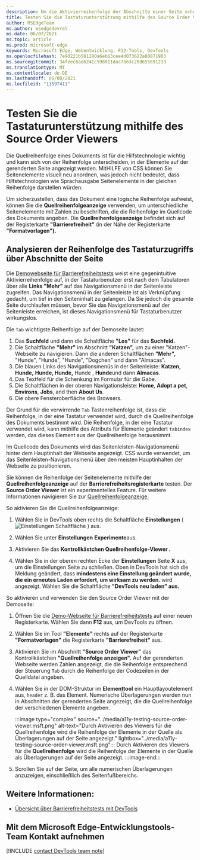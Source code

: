 ```yaml
---
description: Um die Aktivierreihenfolge der Abschnitte einer Seite schnell anzuzeigen, verwenden Sie die Quellreihenfolgeanzeige im Barrierefreiheitstool rechts neben der Registerkarte "Formatvorlagen".
title: Testen Sie die Tastaturunterstützung mithilfe des Source Order Viewers
author: MSEdgeTeam
ms.author: msedgedevrel
ms.date: 06/07/2021
ms.topic: article
ms.prod: microsoft-edge
keywords: Microsoft Edge, Webentwicklung, F12-Tools, DevTools
ms.openlocfilehash: 7e90221b581280a6eb63cee4d073622a80871903
ms.sourcegitcommit: 34feec6ae6241c598911dac7b63c28d655691233
ms.translationtype: MT
ms.contentlocale: de-DE
ms.lasthandoff: 06/08/2021
ms.locfileid: "11597411"
---
```

# <a name="test-keyboard-support-using-the-source-order-viewer"></a>Testen Sie die Tastaturunterstützung mithilfe des Source Order Viewers

Die Quellreihenfolge eines Dokuments ist für die Hilfstechnologie wichtig und kann sich von der Reihenfolge unterscheiden, in der Elemente auf der gerenderten Seite angezeigt werden.  MitHILFE von CSS können Sie Seitenelemente visuell neu anordnen, was jedoch nicht bedeutet, dass Hilfstechnologien wie Sprachausgabe Seitenelemente in der gleichen Reihenfolge darstellen würden.  

Um sicherzustellen, dass das Dokument eine logische Reihenfolge aufweist, können Sie die **Quellreihenfolgeanzeige** verwenden, um unterschiedliche Seitenelemente mit Zahlen zu beschriften, die die Reihenfolge im Quellcode des Dokuments angeben.  Die **Quellreihenfolgeanzeige** befindet sich auf der Registerkarte **"Barrierefreiheit"** (in der Nähe der Registerkarte **"Formatvorlagen").**


## <a name="analyzing-the-order-of-keyboard-access-through-sections-of-the-page"></a>Analysieren der Reihenfolge des Tastaturzugriffs über Abschnitte der Seite

Die [Demowebseite für Barrierefreiheitstests][DevToolsA11yErrorsDemopage] weist eine gegenintuitive Aktivierreihenfolge auf, in der Tastaturbenutzer erst nach dem Tabulatoren über alle **Links "Mehr"** auf das Navigationsmenü in der Seitenleiste zugreifen.  Das Navigationsmenü in der Seitenleiste ist als Verknüpfung gedacht, um tief in den Seiteninhalt zu gelangen.  Da Sie jedoch die gesamte Seite durchlaufen müssen, bevor Sie das Navigationsmenü auf der Seitenleiste erreichen, ist dieses Navigationsmenü für Tastaturbenutzer wirkungslos.

Die `Tab` wichtigste Reihenfolge auf der Demoseite lautet:
1. Das **Suchfeld** und dann die Schaltfläche **"Los"** für das **Suchfeld.**
1. Die Schaltfläche **"Mehr"** im Abschnitt **"Katzen",** um zu einer "Katzen"-Webseite zu navigieren.  Dann die anderen Schaltflächen **"Mehr",** "Hunde", "Hunde", "Hunde", "Dogchen" und dann "Almacas".
1. Die blauen Links des Navigationsmenüs in der Seitenleiste: **Katzen,** **Hunde,** **Hunde, Hunde,** Hunde , **Hunde**und dann **Almacas**.
1. Das Textfeld für die Schenkung im Formular für die Gabe.
1. Die Schaltflächen in der oberen Navigationsleiste: **Home**, **Adopt a pet**, **Environs**, **Jobs**, and then **About Us**.
1. Die obere Fensteroberfläche des Browsers.

Der Grund für die verwirrende `Tab` Tastenreihenfolge ist, dass die Reihenfolge, in der eine Tastatur verwendet wird, durch die Quellreihenfolge des Dokuments bestimmt wird.  Die Reihenfolge, in der eine Tastatur verwendet wird, kann mithilfe des Attributs für Elemente geändert `tabindex` werden, das dieses Element aus der Quellreihenfolge herausnimmt.

Im Quellcode des Dokuments wird das Seitenleisten-Navigationsmenü hinter dem Hauptinhalt der Webseite angezeigt.  CSS wurde verwendet, um das Seitenleisten-Navigationsmenü über den meisten Hauptinhalten der Webseite zu positionieren. 

Sie können die Reihenfolge der Seitenelemente mithilfe der **Quellreihenfolgeanzeige** auf der **Barrierefreiheitsregisterkarte** testen.  Der **Source Order Viewer** ist ein experimentelles Feature. Für weitere Informationen navigieren Sie zur [Quellreihenfolgeanzeige.](../experimental-features/index.md#source-order-viewer)


So aktivieren Sie die Quellreihenfolgeanzeige:

1.  Wählen Sie in DevTools oben rechts die Schaltfläche **Einstellungen** \( ![ Einstellungen Schaltfläche ](../media/settings-button-icon.msft.png) \) aus.  

1.  Wählen Sie unter **Einstellungen** **Experimente**aus.  

1.  Aktivieren Sie das **Kontrollkästchen Quellreihenfolge-Viewer .**

1.  Wählen Sie in der oberen rechten Ecke der **Einstellungen** Seite **X** aus, um die Einstellungen Seite zu schließen.  Oben in DevTools hat sich die Meldung geändert, dass **mindestens eine Einstellung geändert wurde, die ein erneutes Laden erfordert, um wirksam zu werden.** wird angezeigt.  Wählen Sie die Schaltfläche **"DevTools neu laden" aus.**



So aktivieren und verwenden Sie den Source Order Viewer mit der Demoseite:

1.  Öffnen Sie die [Demo-Webseite für Barrierefreiheitstests][DevToolsA11yErrorsDemopage] auf einer neuen Registerkarte.  Wählen Sie dann **F12** aus, um DevTools zu öffnen.

1.  Wählen Sie im Tool **"Elemente"** rechts auf der Registerkarte **"Formatvorlagen"** die Registerkarte **"Barrierefreiheit"** aus.

1.  Aktivieren Sie im Abschnitt **"Source Order Viewer"** das Kontrollkästchen **"Quellreihenfolge anzeigen".**  Auf der gerenderten Webseite werden Zahlen angezeigt, die die Reihenfolge entsprechend der Steuerung `Tab` durch die Reihenfolge der Codezeilen in der Quelldatei angeben.

1.  Wählen Sie in der DOM-Struktur im **Elementtool** ein Hauptlayoutelement aus, `header` z. B. das Element.  Numerische Überlagerungen werden nun in Abschnitten der gerenderten Seite angezeigt, die die Quellreihenfolge der verschiedenen Elemente angeben. 

    :::image type="complex" source="../media/a11y-testing-source-order-viewer.msft.png" alt-text="Durch Aktivieren des Viewers für die Quellreihenfolge wird die Reihenfolge der Elemente in der Quelle als Überlagerungen auf der Seite angezeigt." lightbox="../media/a11y-testing-source-order-viewer.msft.png":::
        Durch Aktivieren des Viewers für die **Quellreihenfolge** wird die Reihenfolge der Elemente in der Quelle als Überlagerungen auf der Seite angezeigt.
    :::image-end:::
    
1.  Scrollen Sie auf der Seite, um alle numerischen Überlagerungen anzuzeigen, einschließlich des Seitenfußbereichs.


## <a name="see-also"></a>Weitere Informationen:

*  [Übersicht über Barrierefreiheitstests mit DevTools](accessibility-testing-in-devtools.md)


## <a name="getting-in-touch-with-the-microsoft-edge-devtools-team"></a>Mit dem Microsoft Edge-Entwicklungstools-Team Kontakt aufnehmen  

[!INCLUDE [contact DevTools team note](../includes/contact-devtools-team-note.md)]  


<!-- links -->
[DevToolsA11yErrorsDemopage]: https://microsoftedge.github.io/DevToolsSamples/a11y-testing/page-with-errors.html "Demowebseite für Barrierefreiheitstests | GitHub"
